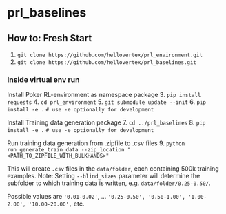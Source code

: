 # prl_baselines

## How to: Fresh Start
1. `git clone https://github.com/hellovertex/prl_environment.git`
2. `git clone https://github.com/hellovertex/prl_baselines.git`

### Inside virtual env run
Install Poker RL-environment as namespace package
3. `pip install requests`
4. `cd prl_environment`
5. `git submodule update --init`
6. `pip install -e .`  `# use -e optionally for development`

Install Training data generation package
7. `cd ../prl_baselines`
8. `pip install -e .`  `# use -e optionally for development`

Run training data generation from .zipfile to .csv files
9. `python run_generate_train_data --zip_location "<PATH_TO_ZIPFILE_WITH_BULKHANDS>"`

This will create `.csv` files in the `data/folder`, each containing 500k training examples.
Note: Setting `--blind_sizes` parameter will determine the subfolder to which training data
is written, e.g. `data/folder/0.25-0.50/`. 

Possible values are
`'0.01-0.02'`, ... `'0.25-0.50', '0.50-1.00', '1.00-2.00', '10.00-20.00',` etc.
